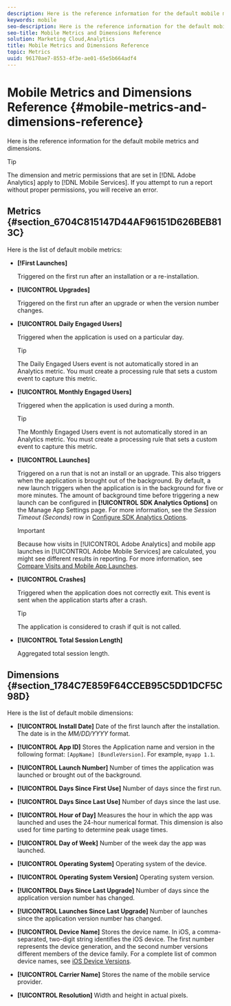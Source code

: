 ```yaml
---
description: Here is the reference information for the default mobile metrics and dimensions.
keywords: mobile
seo-description: Here is the reference information for the default mobile metrics and dimensions.
seo-title: Mobile Metrics and Dimensions Reference
solution: Marketing Cloud,Analytics
title: Mobile Metrics and Dimensions Reference
topic: Metrics
uuid: 96170ae7-8553-4f3e-ae01-65e5b664adf4
---
```


# Mobile Metrics and Dimensions Reference {#mobile-metrics-and-dimensions-reference}

Here is the reference information for the default mobile metrics and dimensions.

>[!TIP]
>
>The dimension and metric permissions that are set in [!DNL Adobe Analytics] apply to [!DNL Mobile Services]. If you attempt to run a report without proper permissions, you will receive an error.

## Metrics {#section_6704C815147D44AF96151D626BEB813C}

Here is the list of default mobile metrics:

* **[!First Launches]**

    Triggered on the first run after an installation or a re-installation.

* **[!UICONTROL Upgrades]**

    Triggered on the first run after an upgrade or when the version number changes.

* **[!UICONTROL Daily Engaged Users]**

    Triggered when the application is used on a particular day.
    >[!TIP] 
    >The Daily Engaged Users event is not automatically stored in an Analytics metric. You must create a processing rule that sets a custom event to capture this metric.

* **[!UICONTROL Monthly Engaged Users]**

    Triggered when the application is used during a month.
    >[!TIP]
    >The Monthly Engaged Users event is not automatically stored in an Analytics metric. You must create a processing rule that sets a custom event to capture this metric.

* **[!UICONTROL Launches]**

    Triggered on a run that is not an install or an upgrade. This also triggers when the application is brought out of the background. By default, a new launch triggers when the application is in the background for five or more minutes. The amount of background time before triggering a new launch can be configured in **[!UICONTROL SDK Analytics Options]** on the Manage App Settings page. For more information, see the *Session Timeout (Seconds)* row in [Configure SDK Analytics Options](../../c-manage-app-settings/c-mob-confg-app/t-config-analytics/t-config-analytics.md).
    >[!IMPORTANT]
    >Because how visits in [!UICONTROL Adobe Analytics] and mobile app launches in [!UICONTROL Adobe Mobile Services] are calculated, you might see different results in reporting. For more information, see [Compare Visits and Mobile App Launches](https://helpx.adobe.com/analytics/kb/compare-visits-and-mobile-app-launches.html).

* **[!UICONTROL Crashes]**

    Triggered when the application does not correctly exit. This event is sent when the application starts after a crash.
    >[!TIP]
    >The application is considered to crash if quit is not called.

* **[!UICONTROL Total Session Length]**

    Aggregated total session length.

## Dimensions {#section_1784C7E859F64CCEB95C5DD1DCF5C98D}

Here is the list of default mobile dimensions:

* **[!UICONTROL Install Date]**
    Date of the first launch after the installation. The date is in the *MM/DD/YYYY* format.

* **[!UICONTROL  App ID]**
    Stores the Application name and version in the following format: `[AppName] [BundleVersion]`. For example, `myapp 1.1`.

* **[!UICONTROL Launch Number]**
    Number of times the application was launched or brought out of the background.

* **[!UICONTROL Days Since First Use]**
    Number of days since the first run.

* **[!UICONTROL Days Since Last Use]**
    Number of days since the last use.

* **[!UICONTROL Hour of Day]**
    Measures the hour in which the app was launched and uses the 24-hour numerical format. This dimension is also used for time parting to determine peak usage times.

* **[!UICONTROL Day of Week]**
    Number of the week day the app was launched.

* **[!UICONTROL Operating System]**
    Operating system of the device.

* **[!UICONTROL Operating System Version]**
    Operating system version.

* **[!UICONTROL Days Since Last Upgrade]**
    Number of days since the application version number has changed.

* **[!UICONTROL Launches Since Last Upgrade]**
    Number of launches since the application version number has changed.

* **[!UICONTROL Device Name]**
    Stores the device name. In iOS, a comma-separated, two-digit string identifies the iOS device. The first number represents the device generation, and the second number versions different members of the device family. For a complete list of common device names, see [iOS Device Versions](/help/ios/reference/device-versions.md).

* **[!UICONTROL Carrier Name]**
    Stores the name of the mobile service provider.

* **[!UICONTROL Resolution]**
    Width and height in actual pixels.
